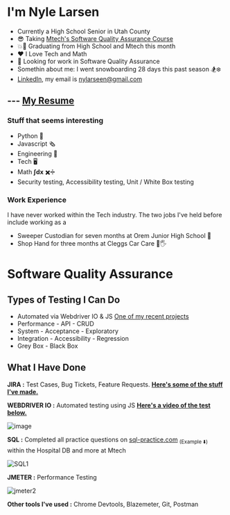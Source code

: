 # **I'm Nyle Larsen**

- Currently a High School Senior in Utah County
- :sunglasses: Taking [Mtech's Software Quality Assurance Course](https://mtec.edu/programs/software-quality-assurance)
- :boom::tada: Graduating from High School and Mtech this month
- :heart: I Love Tech and Math
- :calendar: Looking for work in Software Quality Assurance
- Somethin about me: I went snowboarding 28 days this past season :snowboarder::snowflake:
- [LinkedIn](https://www.linkedin.com/in/nyle-larsen-30b3071b0), my email is nylarseen@gmail.com

## --- [My Resume](https://drive.google.com/file/d/1fVZ7SH_EuxCRi-Mc4yuesyiXLOS5BJh2/view?usp=drivesdk)

### Stuff that seems interesting
- Python :snake:
- Javascript :newspaper_roll:
- Engineering :triangular_ruler:
- Tech :desktop_computer:
- Math **∫dx** :heavy_multiplication_x::heavy_division_sign:
- Security testing, Accessibility testing, Unit / White Box testing

### Work Experience
I have never worked within the Tech industry.
The two jobs I've held before include working as a
- Sweeper Custodian for seven months at Orem Junior High School :broom:
- Shop Hand for three months at Cleggs Car Care :car::raised_hand_with_fingers_splayed:

# Software Quality Assurance

## Types of Testing I Can Do
- Automated via Webdriver IO & JS [One of my recent projects](https://github.com/iszsp/automateMtechSiteProject)
- Performance - API - CRUD
- System - Acceptance - Exploratory
- Integration - Accessibility - Regression
- Grey Box - Black Box

## What I Have Done
**JIRA :** Test Cases, Bug Tickets, Feature Requests. [**Here's some of the stuff I've made.**](https://docs.google.com/document/d/1la8DGydzufmUqcO4hXsFJyeuCS46gjGj2FoEhmm3VC4/edit?usp=sharing)

**WEBDRIVER IO :** Automated testing using JS [**Here's a video of the test below.**](https://drive.google.com/file/d/1TeoHa7yBGXO1hAAq0r_PP2dlwD2uRXVo/view?usp=sharing)

![image](https://github.com/iszsp/iszsp/assets/158510496/bb04da72-63eb-488f-ab0d-2c1be0cffa6b)

**SQL :** Completed all practice questions on [sql-practice.com](https://www.sql-practice.com) <sub>(Example ⬇️)</sub> within the Hospital DB and more at Mtech 

![SQL1](https://github.com/iszsp/iszsp/assets/158510496/b391b3f7-1297-4344-8d6f-763d3d974920)

**JMETER :** Performance Testing

![jmeter2](https://github.com/iszsp/iszsp/assets/158510496/f610a950-f6c0-40cc-838c-f73094f36036)

**Other tools I've used :** Chrome Devtools, Blazemeter, Git, Postman


<!---
iszsp/iszsp is a ✨ special ✨ repository because its `README.md` (this file) appears on your GitHub profile.
You can click the Preview link to take a look at your changes.
--->
